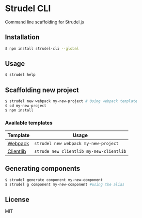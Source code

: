 # Strudel CLI

Command line scaffolding for Strudel.js

## Installation 

```bash
$ npm install strudel-cli --global
```

## Usage

```bash
$ strudel help
```

## Scaffolding new project

```bash
$ strudel new webpack my-new-project # Using webpack template
$ cd my-new-project
$ npm install
```

### Available templates

Template  | Usage
---       | ---
[Webpack](https://github.com/strudeljs/template-webpack)     | `strudel new webpack my-new-project`
[Clientlib](https://github.com/strudeljs/template-clientlib) | `strude new clientlib my-new-clientlib`

## Generating components

```bash
$ strudel generate component my-new-component
$ strudel g component my-new-component #using the alias
```

## License

MIT

